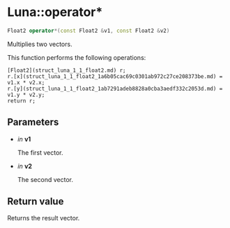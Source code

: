 # Luna::operator*

```c++
Float2 operator*(const Float2 &v1, const Float2 &v2)
```

Multiplies two vectors. 

This function performs the following operations: 
```
[Float2](struct_luna_1_1_float2.md) r;
r.[x](struct_luna_1_1_float2_1a6b05cac69c0301ab972c27ce208373be.md) = v1.x * v2.x;
r.[y](struct_luna_1_1_float2_1ab7291adeb8828a0cba3aedf332c2053d.md) = v1.y * v2.y;
return r;
```


## Parameters
* *in* **v1**

    The first vector. 

* *in* **v2**

    The second vector. 

## Return value
Returns the result vector. 

